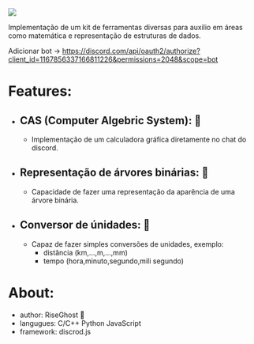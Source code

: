 <img src="https://user-images.githubusercontent.com/91985039/283889937-c590bddf-d81b-4aff-9079-c541d624f74d.png">

Implementação de um kit de ferramentas diversas para auxilio em áreas como matemática e representação de estruturas de dados.

Adicionar bot -> 
https://discord.com/api/oauth2/authorize?client_id=1167856337166811226&permissions=2048&scope=bot

# Features:
- ## CAS (Computer Algebric System): 🧮
    - Implementação de um calculadora gráfica diretamente no chat do discord.
- ## Representação de árvores binárias: 🌳
    - Capacidade de fazer uma representação da aparência de uma árvore binária.
- ## Conversor de únidades: 🧊
    - Capaz de fazer simples conversões de unidades, exemplo:
        - distância (km,...,m,...,mm)
        -  tempo (hora,minuto,segundo,mili segundo)

# About:

- author: RiseGhost 👻
- langugues: C/C++ Python JavaScript
- framework: discrod.js